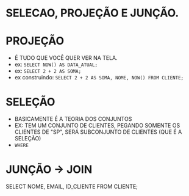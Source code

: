 # SELECAO, PROJEÇÃO E JUNÇÃO.

# PROJEÇÃO
- É TUDO QUE VOCÊ QUER VER NA TELA.
- ex: `SELECT NOW() AS DATA_ATUAL;`
- ex: `SELECT 2 + 2 AS SOMA;`
- ex construindo: `SELECT 2 + 2 AS SOMA, NOME, NOW() FROM CLIENTE;`

# SELEÇÃO
- BASICAMENTE É A TEORIA DOS CONJUNTOS
- EX: TEM UM CONJUNTO DE CLIENTES, PEGANDO SOMENTE OS CLIENTES DE "SP", SERÁ SUBCONJUNTO DE CLIENTES (QUE É A SELEÇÃO)
- `WHERE`

# JUNÇÃO -> JOIN
SELECT NOME, EMAIL, ID_CLIENTE 
FROM CLIENTE;